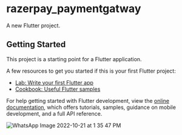 # razerpay_paymentgatway

A new Flutter project.

## Getting Started

This project is a starting point for a Flutter application.

A few resources to get you started if this is your first Flutter project:

- [Lab: Write your first Flutter app](https://docs.flutter.dev/get-started/codelab)
- [Cookbook: Useful Flutter samples](https://docs.flutter.dev/cookbook)

For help getting started with Flutter development, view the
[online documentation](https://docs.flutter.dev/), which offers tutorials,
samples, guidance on mobile development, and a full API reference.

![WhatsApp Image 2022-10-21 at 1 35 47 PM](https://user-images.githubusercontent.com/105225210/197145876-eba5b8cb-77ab-4906-9b9b-870a5d951790.jpeg)

